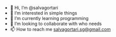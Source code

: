 - 👋 Hi, I’m @salvagortari
- 👀 I’m interested in simple things
- 🌱 I’m currently learning programming
- 💞️ I’m looking to collaborate with who needs
- 📫 How to reach me salvagortari.sg@gmail.com

<!---
salvagortari/salvagortari is a ✨ special ✨ repository because its `README.md` (this file) appears on your GitHub profile.
You can click the Preview link to take a look at your changes.
--->
